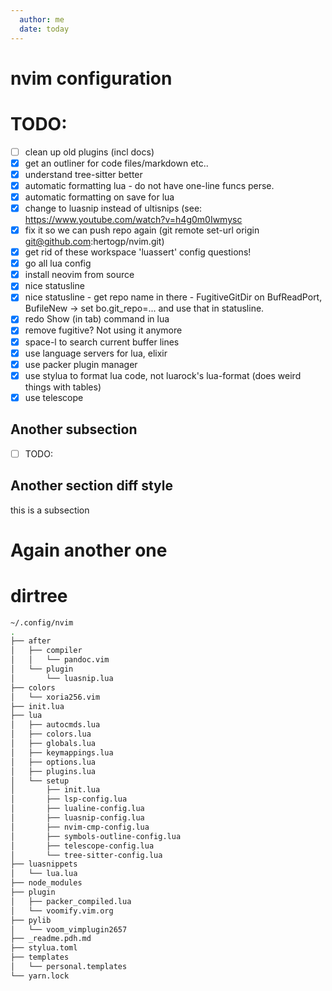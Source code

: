 ```yaml
---
  author: me
  date: today
---
```


# nvim configuration

# TODO:

- [ ] clean up old plugins (incl docs)
- [x] get an outliner for code files/markdown etc..
- [x] understand tree-sitter better
- [x] automatic formatting lua - do not have one-line funcs perse.
- [x] automatic formatting on save for lua
- [x] change to luasnip instead of ultisnips (see: https://www.youtube.com/watch?v=h4g0m0Iwmysc
- [x] fix it so we can push repo again (git remote set-url origin git@github.com:hertogp/nvim.git)
- [x] get rid of these workspace 'luassert' config questions!
- [x] go all lua config
- [x] install neovim from source
- [x] nice statusline
- [x] nice statusline - get repo name in there - FugitiveGitDir on BufReadPort, BufileNew -> set bo.git_repo=... and use that in statusline.
- [x] redo Show (in tab) command in lua
- [x] remove fugitive? Not using it anymore
- [x] space-l to search current buffer lines
- [x] use language servers for lua, elixir
- [x] use packer plugin manager
- [x] use stylua to format lua code, not luarock's lua-format (does weird things with tables)
- [x] use telescope

## Another subsection

- [ ] TODO:

Another section diff style
--------------------------
this is a subsection

Again another one
=================


# dirtree

```bash
~/.config/nvim
.
├── after
│   ├── compiler
│   │   └── pandoc.vim
│   └── plugin
│       └── luasnip.lua
├── colors
│   └── xoria256.vim
├── init.lua
├── lua
│   ├── autocmds.lua
│   ├── colors.lua
│   ├── globals.lua
│   ├── keymappings.lua
│   ├── options.lua
│   ├── plugins.lua
│   └── setup
│       ├── init.lua
│       ├── lsp-config.lua
│       ├── lualine-config.lua
│       ├── luasnip-config.lua
│       ├── nvim-cmp-config.lua
│       ├── symbols-outline-config.lua
│       ├── telescope-config.lua
│       └── tree-sitter-config.lua
├── luasnippets
│   └── lua.lua
├── node_modules
├── plugin
│   ├── packer_compiled.lua
│   └── voomify.vim.org
├── pylib
│   └── voom_vimplugin2657
├── _readme.pdh.md
├── stylua.toml
├── templates
│   └── personal.templates
└── yarn.lock
```

